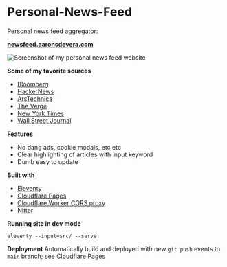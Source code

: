 # Personal-News-Feed
Personal news feed aggregator:

**[newsfeed.aaronsdevera.com](https://newsfeed.aaronsdevera.com)**

![Screenshot of my personal news feed website](https://newsfeed.aaronsdevera.com/assets/newsfeed-screenshot.png)

**Some of my favorite sources**
- [Bloomberg](https://bloomberg.com)
- [HackerNews](https://news.ycombinator.com)
- [ArsTechnica](https://arstechnica.com)
- [The Verge](https://theverge.com)
- [New York Times](https://nytimes.com)
- [Wall Street Journal](https://wsj.com)

**Features**
- No dang ads, cookie modals, etc etc
- Clear highlighting of articles with input keyword
- Dumb easy to update

**Built with**
- [Eleventy](https://www.11ty.dev/)
- [Cloudflare Pages](https://pages.cloudflare.com/)
- [Cloudflare Worker CORS proxy](https://developers.cloudflare.com/workers/examples/cors-header-proxy)
- [Nitter](https://nitter.net/)

**Running site in dev mode**
```
eleventy --input=src/ --serve
```

**Deployment**
Automatically build and deployed with new `git push` events to `main` branch; see Cloudflare Pages